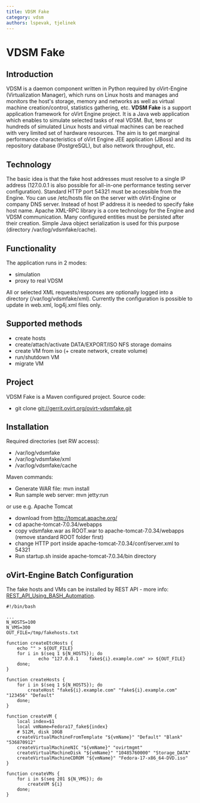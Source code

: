 ```yaml
---
title: VDSM Fake
category: vdsm
authors: lspevak, tjelinek
---
```


# VDSM Fake

## Introduction

VDSM is a daemon component written in Python required by oVirt-Engine (Virtualization Manager), which runs on Linux hosts and manages and monitors the host's storage, memory and networks as well as virtual machine creation/control, statistics gathering, etc. **VDSM Fake** is a support application framework for oVirt Engine project. It is a Java web application which enables to simulate selected tasks of real VDSM. But, tens or hundreds of simulated Linux hosts and virtual machines can be reached with very limited set of hardware resources. The aim is to get marginal performance characteristics of oVirt Engine JEE application (JBoss) and its repository database (PostgreSQL), but also network throughput, etc.

## Technology

The basic idea is that the fake host addresses must resolve to a single IP address (127.0.0.1 is also possible for all-in-one performance testing server configuration). Standard HTTP port 54321 must be accessible from the Engine. You can use /etc/hosts file on the server with oVirt-Engine or company DNS server. Instead of host IP address it is needed to specify fake host name. Apache XML-RPC library is a core technology for the Engine and VDSM communication. Many configured entities must be persisted after their creation. Simple Java object serialization is used for this purpose (directory /var/log/vdsmfake/cache).

## Functionality

The application runs in 2 modes:

*   simulation
*   proxy to real VDSM

All or selected XML requests/responses are optionally logged into a directory (/var/log/vdsmfake/xml). Currently the configuration is possible to update in web.xml, log4j.xml files only.

## Supported methods

*   create hosts
*   create/attach/activate DATA/EXPORT/ISO NFS storage domains
*   create VM from iso (+ create network, create volume)
*   run/shutdown VM
*   migrate VM

## Project

VDSM Fake is a Maven configured project. Source code:

*   git clone <git://gerrit.ovirt.org/ovirt-vdsmfake.git>

## Installation

Required directories (set RW access):

*   /var/log/vdsmfake
*   /var/log/vdsmfake/xml
*   /var/log/vdsmfake/cache

Maven commands:

*   Generate WAR file: mvn install
*   Run sample web server: mvn jetty:run

or use e.g. Apache Tomcat

*   download from <http://tomcat.apache.org/>
*   cd apache-tomcat-7.0.34/webapps
*   copy vdsmfake.war as ROOT.war to apache-tomcat-7.0.34/webapps (remove standard ROOT folder first)
*   change HTTP port inside apache-tomcat-7.0.34/conf/server.xml to 54321
*   Run startup.sh inside apache-tomcat-7.0.34/bin directory

## oVirt-Engine Batch Configuration

The fake hosts and VMs can be installed by REST API - more info: [REST_API_Using_BASH_Automation](/develop/api/rest-api/rest-api-using-bash-automation.html).

    #!/bin/bash

    ...
    N_HOSTS=100
    N_VMS=300
    OUT_FILE=/tmp/fakehosts.txt

    function createEtcHosts {
        echo "" > ${OUT_FILE}
        for i in $(seq 1 ${N_HOSTS}); do
                echo "127.0.0.1    fake${i}.example.com" >> ${OUT_FILE}
        done;
    }

    function createHosts {
        for i in $(seq 1 ${N_HOSTS}); do
            createHost "fake${i}.example.com" "fake${i}.example.com" "123456" "Default"
        done;
    }

    function createVM {
        local index=$1
        local vmName=Fedora17_fake${index}
        # 512M, disk 10GB
        createVirtualMachineFromTemplate "${vmName}" "Default" "Blank" "536870912"
        createVirtualMachineNIC "${vmName}" "ovirtmgmt"
        createVirtualMachineDisk "${vmName}" "10485760000" "Storage_DATA"
        createVirtualMachineCDROM "${vmName}" "Fedora-17-x86_64-DVD.iso"
    }

    function createVMs {
        for i in $(seq 201 ${N_VMS}); do
            createVM ${i}
        done;
    }
